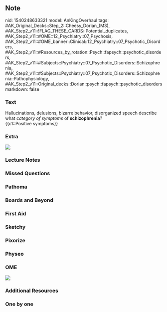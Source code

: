 ## Note
nid: 1540248633321
model: AnKingOverhaul
tags: #AK_Original_Decks::Step_2::Cheesy_Dorian_(M3), #AK_Step2_v11::!FLAG_THESE_CARDS::Potential_duplicates, #AK_Step2_v11::#OME::12_Psychiatry::07_Psychosis, #AK_Step2_v11::#OME_banner::Clinical::12_Psychiatry::07_Psychotic_Disorders, #AK_Step2_v11::#Resources_by_rotation::Psych::fapsych::psychotic_disorders, #AK_Step2_v11::#Subjects::Psychiatry::07_Psychotic_Disorders::Schizophrenia, #AK_Step2_v11::#Subjects::Psychiatry::07_Psychotic_Disorders::Schizophrenia::Pathophysiology, #AK_Step2_v11::Original_decks::Dorian::psych::fapsych::psychotic_disorders
markdown: false

### Text
<div>
  Hallucinations, delusions, bizarre behavior, disorganized speech
  describe what <i>category of symptoms</i> of
  <b>schizophrenia</b>?
</div>
<div>
  {{c1::Positive symptoms}}
</div>

### Extra
<img src="paste-41308995452929.jpg">

### Lecture Notes


### Missed Questions


### Pathoma


### Boards and Beyond


### First Aid


### Sketchy


### Pixorize


### Physeo


### OME
<div class="ome-widget">
  <a href=
  "https://onlinemeded.org/spa/psychiatry/psychotic-disorders/acquire?ref=anki">
  <img src="_OME_AnkiFlashcards_Lesson_2.png"></a>
</div>

### Additional Resources


### One by one

